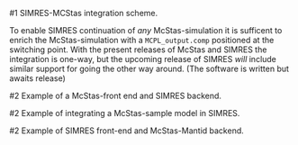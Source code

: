 #1 SIMRES-MCStas integration scheme.

To enable SIMRES continuation of _any_ McStas-simulation it is sufficent to
enrich the McStas-simulation with a `MCPL_output.comp` positioned at the
switching point.
With the present releases of McStas and SIMRES the integration is one-way, but
the upcoming release of SIMRES _will_ include similar support for going the
other way around. (The software is written but awaits release)

#2 Example of a McStas-front end and SIMRES backend.



#2 Example of integrating a McStas-sample model in SIMRES.

#2 Example of SIMRES front-end and McStas-Mantid backend.




